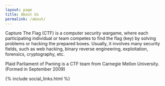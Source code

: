 ```yaml
---
layout: page
title: About Us
permalink: /about/
---
```


Capture The Flag (CTF) is a computer security wargame, where each participating individual or team competes to find the flag (key) by solving problems or hacking the prepared boxes. Usually, it involves many security fields, such as web hacking, binary reverse engineering, exploitation, forensics, cryptography, etc.

Plaid Parliament of Pwning is a CTF team from Carnegie Mellon University.<br />(Formed in September 2009)

{% include social_links.html %}
